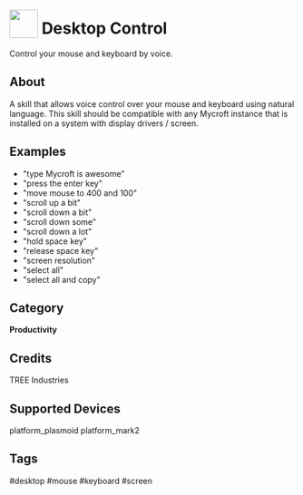 # <img src='https://raw.githack.com/FortAwesome/Font-Awesome/master/svgs/solid/desktop.svg' card_color='#52B54B' width='50' height='50' style='vertical-align:bottom'/> Desktop Control
Control your mouse and keyboard by voice.

## About
A skill that allows voice control over your mouse and keyboard using natural language.  This skill should be compatible with any Mycroft instance that is installed on a system with display drivers / screen.

## Examples
* "type Mycroft is awesome"
* "press the enter key"
* "move mouse to 400 and 100"
* "scroll up a bit"
* "scroll down a bit"
* "scroll down some"
* "scroll down a lot"
* "hold space key"
* "release space key"
* "screen resolution"
* "select all"
* "select all and copy"


## Category
**Productivity**

## Credits
TREE Industries

## Supported Devices
platform_plasmoid platform_mark2

## Tags
#desktop
#mouse
#keyboard
#screen

